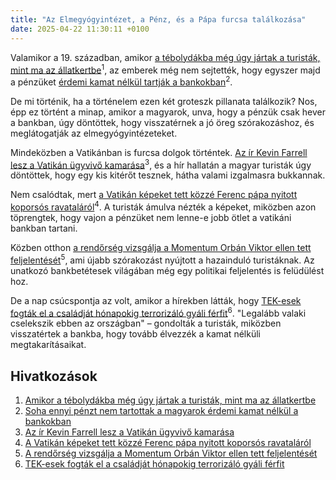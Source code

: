 ```yaml
---
title: "Az Elmegyógyintézet, a Pénz, és a Pápa furcsa találkozása"
date: 2025-04-22 11:30:11 +0100
---
```


Valamikor a 19. században, amikor [a tébolydákba még úgy jártak a turisták, mint ma az állatkertbe](https://telex.hu/eszkombajn/2025/04/21/elmegyogyintezet-19-szazad-turizmus)<sup>1</sup>, az emberek még nem sejtették, hogy egyszer majd a pénzüket [érdemi kamat nélkül tartják a bankokban](https://telex.hu/gazdasag/2025/04/22/bank-penz-kamat-folyoszamla-lekotes)<sup>2</sup>.

De mi történik, ha a történelem ezen két groteszk pillanata találkozik? Nos, épp ez történt a minap, amikor a magyarok, unva, hogy a pénzük csak hever a bankban, úgy döntöttek, hogy visszatérnek a jó öreg szórakozáshoz, és meglátogatják az elmegyógyintézeteket.

Mindeközben a Vatikánban is furcsa dolgok történtek. [Az ír Kevin Farrell lesz a Vatikán ügyvivő kamarása](https://telex.hu/kulfold/2025/04/21/biboros-kamaras-ugyvivo-camerlengo-kevin-farrell-konklave)<sup>3</sup>, és a hír hallatán a magyar turisták úgy döntöttek, hogy egy kis kitérőt tesznek, hátha valami izgalmasra bukkannak.

Nem csalódtak, mert [a Vatikán képeket tett közzé Ferenc pápa nyitott koporsós ravataláról](https://telex.hu/kulfold/2025/04/22/a-vatikan-kozze-tette-a-ferenc-papa-holttesterol-keszitett-kepeket)<sup>4</sup>. A turisták ámulva nézték a képeket, miközben azon töprengtek, hogy vajon a pénzüket nem lenne-e jobb ötlet a vatikáni bankban tartani.

Közben otthon [a rendőrség vizsgálja a Momentum Orbán Viktor ellen tett feljelentését](https://telex.hu/belfold/2025/04/22/orban-momentum-feljelentes-kozlekedes-rendorseg)<sup>5</sup>, ami újabb szórakozást nyújtott a hazainduló turistáknak. Az unatkozó bankbetétesek világában még egy politikai feljelentés is felüdülést hoz.

De a nap csúcspontja az volt, amikor a hírekben látták, hogy [TEK-esek fogták el a családját hónapokig terrorizáló gyáli férfit](https://telex.hu/belfold/2025/04/22/tekesek-elfogas-csaladon-beluli-eroszak-bantalmazas-gyal)<sup>6</sup>. "Legalább valaki cselekszik ebben az országban" – gondolták a turisták, miközben visszatértek a bankba, hogy tovább élvezzék a kamat nélküli megtakarításaikat.

## Hivatkozások

1. [Amikor a tébolydákba még úgy jártak a turisták, mint ma az állatkertbe](https://telex.hu/eszkombajn/2025/04/21/elmegyogyintezet-19-szazad-turizmus)
2. [Soha ennyi pénzt nem tartottak a magyarok érdemi kamat nélkül a bankokban](https://telex.hu/gazdasag/2025/04/22/bank-penz-kamat-folyoszamla-lekotes)
3. [Az ír Kevin Farrell lesz a Vatikán ügyvivő kamarása](https://telex.hu/kulfold/2025/04/21/biboros-kamaras-ugyvivo-camerlengo-kevin-farrell-konklave)
4. [A Vatikán képeket tett közzé Ferenc pápa nyitott koporsós ravataláról](https://telex.hu/kulfold/2025/04/22/a-vatikan-kozze-tette-a-ferenc-papa-holttesterol-keszitett-kepeket)
5. [A rendőrség vizsgálja a Momentum Orbán Viktor ellen tett feljelentését](https://telex.hu/belfold/2025/04/22/orban-momentum-feljelentes-kozlekedes-rendorseg)
6. [TEK-esek fogták el a családját hónapokig terrorizáló gyáli férfit](https://telex.hu/belfold/2025/04/22/tekesek-elfogas-csaladon-beluli-eroszak-bantalmazas-gyal)